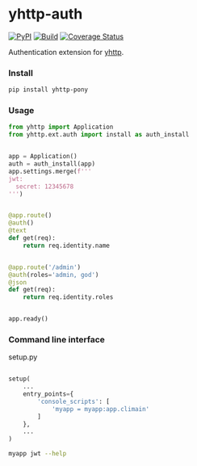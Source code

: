 # yhttp-auth

[![PyPI](http://img.shields.io/pypi/v/yhttp-auth.svg)](https://pypi.python.org/pypi/yhttp-auth)
[![Build](https://github.com/yhttp/yhttp-auth/actions/workflows/build.yml/badge.svg?branch=master)](https://github.com/yhttp/yhttp-auth/actions/workflows/build.yml)
[![Coverage Status](https://coveralls.io/repos/github/yhttp/yhttp-auth/badge.svg?branch=master)](https://coveralls.io/github/yhttp/yhttp-auth?branch=master)


Authentication extension for [yhttp](https://github.com/yhttp/yhttp).


### Install

```bash
pip install yhttp-pony
```


### Usage

```python
from yhttp import Application
from yhttp.ext.auth import install as auth_install


app = Application()
auth = auth_install(app)
app.settings.merge(f'''
jwt:
  secret: 12345678
''')


@app.route()
@auth()
@text
def get(req):
    return req.identity.name


@app.route('/admin')
@auth(roles='admin, god')
@json
def get(req):
    return req.identity.roles


app.ready()
```

### Command line interface

setup.py

```python

setup(
    ...
    entry_points={
        'console_scripts': [
            'myapp = myapp:app.climain'
        ]
    },
    ...
)

```

```bash
myapp jwt --help
```
